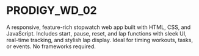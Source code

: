 # PRODIGY_WD_02
A responsive, feature-rich stopwatch web app built with HTML, CSS, and JavaScript. Includes start, pause, reset, and lap functions with sleek UI, real-time tracking, and stylish lap display. Ideal for timing workouts, tasks, or events. No frameworks required.
